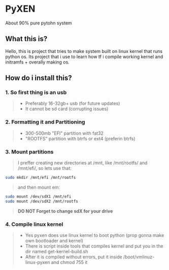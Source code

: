 # PyXEN

About 90% pure pytohn system

## What this is?

Hello, this is project that tries to make system built on linux kernel that runs python os. Its project that i use to learn how tf i compile working kernel and initramfs + overally making os.

## How do i install this?

### 1. So first thing is an usb

> * Preferably 16-32gb+ usb (for future updates)
> * It cannot be sd card (corrupting issues)

### 2. Formatting it and Partitioning

> * 300-500mb "EFI" partition with fat32
> * "ROOTFS" partition with btrfs or ext4 (preferin btrfs)

### 3. Mount partitions

> I preffer creating new directories at /mnt, like /mnt/rootfs/ and /mnt/efi/, so lets use that:

```bash
sudo mkdir /mnt/efi /mnt/rootfs
```

> and then mount em:

```bash
sudo mount /dev/sdX1 /mnt/efi
sudo mount /dev/sdX2 /mnt/rootfs
```

> **DO NOT Forget to change sdX for your drive**

### 4. Compile linux kernel

> * Yes pyxen does use linux kernel to boot python (prop gonna make own bootloader and kernel)
> * There is script inside tools that compiles kernel and put you in the dir named get-kernel-build.sh
> * After it is compiled without errors, put it inside /boot/vmlinuz-linux-pyxen and chmod 755 it
